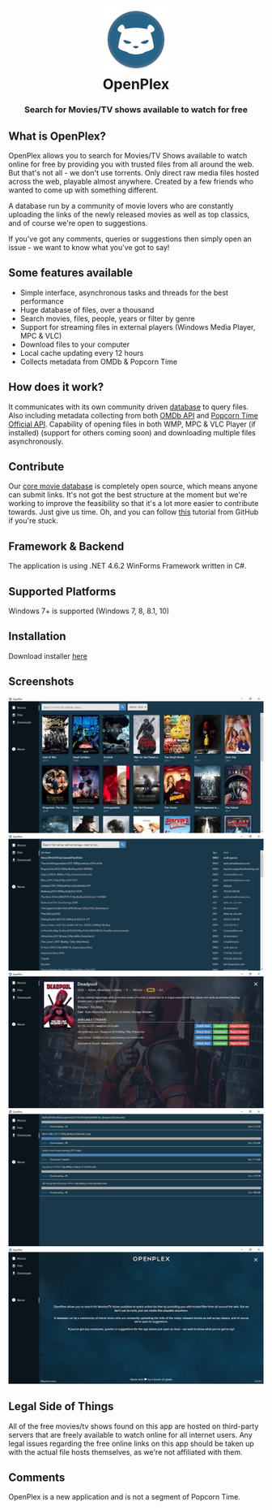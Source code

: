 <h1 align="center">
  <img src="/assets/openplex-logo.png" height="128" width="128" alt="Logo" />
  <br />
  OpenPlex
</h1>

<h3 align="center">Search for Movies/TV shows available to watch for free</h3>

<div align="center">
</div>

## What is OpenPlex?
OpenPlex allows you to search for Movies/TV Shows available to watch online for free by providing you with trusted files from all around the web. But that's not all - we don't use torrents. Only direct raw media files hosted across the web, playable almost anywhere. Created by a few friends who wanted to come up with something different.

A database run by a community of movie lovers who are constantly uploading the links of the newly released movies as well as top classics, and of course we're open to suggestions.

If you've got any comments, queries or suggestions then simply open an issue - we want to know what you've got to say!

## Some features available
- Simple interface, asynchronous tasks and threads for the best performance
- Huge database of files, over a thousand
- Search movies, files, people, years or filter by genre
- Support for streaming files in external players (Windows Media Player, MPC & VLC)
- Download files to your computer
- Local cache updating every 12 hours
- Collects metadata from OMDb & Popcorn Time

## How does it work?
It communicates with its own community driven [database](https://github.com/invu/openplex-app/blob/master/Assets/openplex-movies-db.txt) to query files. Also including metadata collecting from both [OMDb API](https://omdbapi.com) and [Popcorn Time Official API](https://popcorntime.sh). Capability of opening files in both WMP, MPC & VLC Player (if installed) (support for others coming soon) and downloading multiple files asynchronously.

## Contribute
Our [core movie database](https://github.com/invu/openplex-app/blob/master/Assets/openplex-movies-db.txt) is completely open source, which means anyone can submit links. It's not got the best structure at the moment but we're working to improve the feasibility so that it's a lot more easier to contribute towards. Just give us time. Oh, and you can follow [this](https://help.github.com/articles/editing-files-in-another-user-s-repository/) tutorial from GitHub if you're stuck.

## Framework & Backend
The application is using .NET 4.6.2 WinForms Framework written in C#.

## Supported Platforms
Windows 7+ is supported (Windows 7, 8, 8.1, 10)

## Installation
Download installer [here](https://github.com/invu/openplex-app/releases/download/0.2.0.3/OpenPlexInstaller.exe)

## Screenshots
<img src="/Screenshots/OpenPlex - Movies.png" />
<img src="/Screenshots/OpenPlex - Files.png" />
<img src="/Screenshots/OpenPlex - Movie Details.png" />
<img src="/Screenshots/OpenPlex - Downloads.png" />
<img src="/Screenshots/OpenPlex - About.png" />

## Legal Side of Things
All of the free movies/tv shows found on this app are hosted on third-party servers that are freely available to watch online for all internet users. Any legal issues regarding the free online links on this app should be taken up with the actual file hosts themselves, as we're not affiliated with them.

## Comments
OpenPlex is a new application and is not a segment of Popcorn Time.
